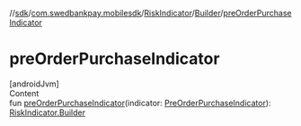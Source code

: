 //[sdk](../../../../index.md)/[com.swedbankpay.mobilesdk](../../index.md)/[RiskIndicator](../index.md)/[Builder](index.md)/[preOrderPurchaseIndicator](pre-order-purchase-indicator.md)



# preOrderPurchaseIndicator  
[androidJvm]  
Content  
fun [preOrderPurchaseIndicator](pre-order-purchase-indicator.md)(indicator: [PreOrderPurchaseIndicator](../../-pre-order-purchase-indicator/index.md)): [RiskIndicator.Builder](index.md)  



